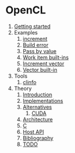 # OpenCL

1.  [Getting started](getting-started.md)
1.  Examples
    1.  [increment](inc.c)
    1.  [Build error](build_error.c)
    1.  [Pass by value](pass_by_value.c)
    1.  [Work item built-ins](work_item_builtin.c)
    1.  [Increment vector](inc_vector.c)
    1.  [Vector built-in](vector_builtin.c)
1.  Tools
    1.  [clinfo](clinfo.md)
1.  Theory
    1.  [Introduction](introduction.md)
    1.  [Implementations](implementations.md)
    1.  [Alternatives](alternatives.md)
        1.  [CUDA](cuda.md)
    1.  [Architecture](architecture.md)
    1.  [C](c.md)
    1.  [Host API](host-api.md)
    1.  [Bibliography](bibliography.md)
    1.  [TODO](TODO.md)
